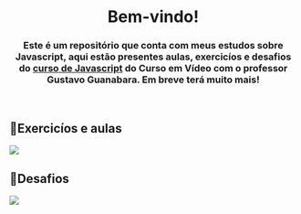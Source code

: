 <h1 align="center">Bem-vindo!</h1>

<h3 align="center">Este é um repositório que conta com meus estudos sobre Javascript, aqui estão presentes aulas, exercicíos e desafios do <a href="https://www.youtube.com/watch?v=1-w1RfGIov4&list=PLHz_AreHm4dlsK3Nr9GVvXCbpQyHQl1o1">curso de Javascript</a> do Curso em Vídeo com o professor Gustavo Guanabara. Em breve terá muito mais!</h3>
<br>

## 📌Exercicíos e aulas
<p align="left"><a href="https://github.com/Eder-Lucas/javascript/tree/main/exercicios"><img src="http://img.shields.io/static/v1?label=JAVASCRIPT&message=EXERCICIOS&color=666600&style=for-the-badge"/></a></p>

## 📌Desafios
<p align="left"><a href="https://github.com/Eder-Lucas/javascript/tree/main/desafios"><img src="http://img.shields.io/static/v1?label=JAVASCRIPT&message=DESAFIOS&color=666600&style=for-the-badge"/></a></p>
